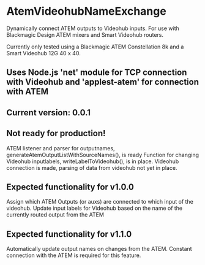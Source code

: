 # AtemVideohubNameExchange

Dynamically connect ATEM outputs to Videohub inputs.
For use with Blackmagic Design ATEM mixers and Smart Videohub routers.

Currently only tested using a Blackmagic ATEM Constellation 8k and a Smart Videohub 12G 40 x 40.

## Uses Node.js 'net' module for TCP connection with Videohub and 'applest-atem' for connection with ATEM

## Current version: 0.0.1

## Not ready for production!

ATEM listener and parser for outputnames, generateAtemOutputListWithSourceNames(), is ready
Function for changing Videohub inputlabels, writeLabelToVideohub(), is in place.
Videohub connection is made, parsing of data from videohub not yet in place.

## Expected functionality for v1.0.0

Assign which ATEM Outputs (or auxs) are connected to which input of the videohub.
Update input labels for Videohub based on the name of the currently routed output from the ATEM

## Expected functionality for v1.1.0

Automatically update output names on changes from the ATEM. Constant connection with the ATEM is required for this feature.